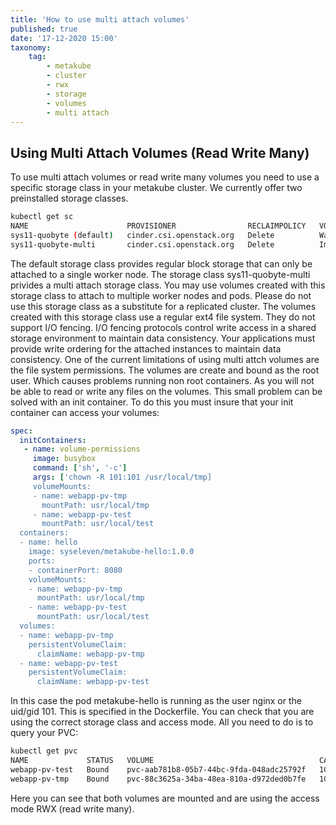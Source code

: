 ```yaml
---
title: 'How to use multi attach volumes'
published: true
date: '17-12-2020 15:00'
taxonomy:
    tag:
        - metakube
        - cluster
        - rwx
        - storage
        - volumes
        - multi attach
---
```


## Using Multi Attach Volumes (Read Write Many)

To use multi attach volumes or read write many volumes you need to use a specific storage class in your metakube cluster. We currently offer two preinstalled storage classes.


``` bash
kubectl get sc
NAME                      PROVISIONER                RECLAIMPOLICY   VOLUMEBINDINGMODE
sys11-quobyte (default)   cinder.csi.openstack.org   Delete          WaitForFirstConsumer
sys11-quobyte-multi       cinder.csi.openstack.org   Delete          Immediate
```

The default storage class provides regular block storage that can only be attached to a single worker node. The storage class sys11-quobyte-multi privides a multi attach storage class. You may use volumes created with this storage class to attach to multiple worker nodes and pods. Please do not use this storage class as a substitute for a replicated cluster. The volumes created with this storage class use a regular ext4 file system. They do not support I/O fencing. I/O fencing protocols control write access in a shared storage environment to maintain data consistency. Your applications must provide write ordering for the attached instances to maintain data consistency.
One of the current limitations of using multi attch volumes are the file system permissions. The volumes are create and bound as the root user. Which causes problems running non root containers. As you will not be able to read or write any files on the volumes. This small problem can be solved with an init container. To do this you must insure that your init container can access your volumes:

``` yaml
spec:
  initContainers:
   - name: volume-permissions
     image: busybox
     command: ['sh', '-c']
     args: ['chown -R 101:101 /usr/local/tmp]
     volumeMounts:
     - name: webapp-pv-tmp
       mountPath: usr/local/tmp
     - name: webapp-pv-test
       mountPath: usr/local/test
  containers:
  - name: hello
    image: syseleven/metakube-hello:1.0.0
    ports:
    - containerPort: 8080
    volumeMounts:
    - name: webapp-pv-tmp
      mountPath: usr/local/tmp
    - name: webapp-pv-test
      mountPath: usr/local/test
  volumes:
  - name: webapp-pv-tmp
    persistentVolumeClaim:
      claimName: webapp-pv-tmp
  - name: webapp-pv-test
    persistentVolumeClaim:
      claimName: webapp-pv-test
```

In this case the pod metakube-hello is running as the user nginx or the uid/gid 101. This is specified in the Dockerfile. You can check that you are using the correct storage class and access mode. All you need to do is to query your PVC:

``` bash
kubectl get pvc
NAME             STATUS   VOLUME                                     CAPACITY   ACCESS MODES   STORAGECLASS          AGE
webapp-pv-test   Bound    pvc-aab781b8-05b7-44bc-9fda-048adc25792f   1Gi        RWX            sys11-quobyte-multi   21m
webapp-pv-tmp    Bound    pvc-88c3625a-34ba-48ea-810a-d972ded0b7fe   1Gi        RWX            sys11-quobyte-multi   21m
```

Here you can see that both volumes are mounted and are using the access mode RWX (read write many).



